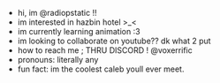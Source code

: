 - hi, im @radiopstatic !!
- im interested in hazbin hotel >_<
- im currently learning animation :3
- im looking to collaborate on youtube?? dk what 2 put
- how to reach me ; THRU DISCORD ! @voxerrific
- pronouns: literally any
- fun fact: im the coolest caleb youll ever meet.
